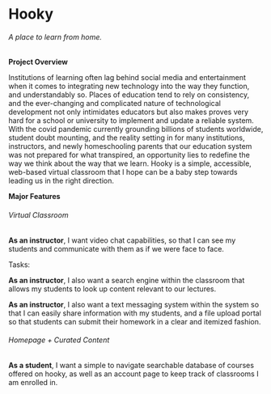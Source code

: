 # Hooky

###### A place to learn from home. 


**Project Overview**

Institutions of learning often lag behind social media and entertainment when it comes to integrating new technology into the way they function, and understandably so. Places of education tend to rely on consistency, and the ever-changing and complicated nature of technological development not only intimidates educators but also makes proves very hard for a school or university to implement and update a reliable system. With the covid pandemic currently grounding billions of students worldwide, student doubt mounting, and the reality setting in for many institutions, instructors, and newly homeschooling parents that our education system was not prepared for what transpired, an opportunity lies to redefine the way we think about the way that we learn. Hooky is a simple, accessible, web-based virtual classroom that I hope can be a baby step towards leading us in the right direction. 

**Major Features**

###### Virtual Classroom

**As an instructor**, I want video chat capabilities, so that I can see my students and communicate with them as if we were face to face.

Tasks:



**As an instructor**, I also want a search engine within the classroom that allows my students to look up content relevant to our lectures. 

**As an instructor**, I also want a text messaging system within the system so that I can easily share information with my students, and a file upload portal so that students can submit their homework in a clear and itemized fashion. 

###### Homepage + Curated Content

**As a student**, I want a simple to navigate searchable database of courses offered on hooky, as well as an account page to keep track of classrooms I am enrolled in.